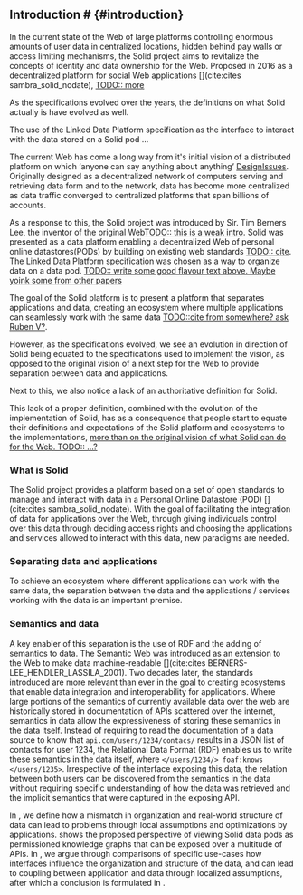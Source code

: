 ## Introduction # {#introduction}
In the current state of the Web of large platforms controlling enormous amounts of user data in centralized locations, hidden behind pay walls or access limiting mechanisms, 
the Solid project aims to revitalize the concepts of identity and data ownership for the Web.
Proposed in 2016 as a decentralized platform for social Web applications [](cite:cites sambra_solid_nodate), 
[TODO:: more]()

As the specifications evolved over the years, the definitions on what Solid actually is have evolved as well.

The use of the Linked Data Platform specification as the interface to interact with the data stored on a Solid pod ...

The current Web has come a long way from it's initial vision of a distributed platform on which ‘anyone can
say anything about anything’ [DesignIssues](https://www.w3.org/DesignIssues/Metadata.html).
Originally designed as a decentralized network of computers serving and retrieving data form and to the network, 
data has become more centralized as data traffic converged to centralized platforms that span billions of accounts.

As a response to this, the Solid project was introduced by Sir. Tim Berners Lee, the inventor of the original Web[TODO:: this is a weak intro]().
Solid was presented as a data platform enabling a decentralized Web of personal online datastores(PODs)
by building on existing web standards [TODO:: cite]().
The Linked Data Platform specification was chosen as a way to organize data on a data pod.
[TODO:: write some good flavour text above. Maybe yoink some from other papers]()

<!-- 
We see that in the current state, the specification has started to define the platform, where the use of Linked Data Platform to organize data on a data pod leads to local assumptions being made in applications on how data organization in a data pod should be handled.

In this work, we propose the vision of Solid as a platform of data pods containing an internal Knowledge Graph that can expose this knowledge graph over a multitude of interfaces. 
-->


The goal of the Solid platform is to present a platform that separates applications and data, creating an ecosystem where multiple applications can seamlessly work with the same data [TODO::cite from somewhere? ask Ruben V?]().

However, as the specifications evolved, we see an evolution in direction of Solid being equated to the specifications used to implement the vision, as opposed to the original vision of a next step for the Web to provide separation between data and applications.

Next to this, we also notice a lack of an authoritative definition for Solid. 

This lack of a proper definition, combined with the evolution of the implementation of Solid, has as a consequence that people start to equate their definitions and expectations of the Solid platform and ecosystems to the implementations, [more than on the original vision of what Solid can do for the Web. TODO:: ...?]()

### What is Solid

The Solid project provides a platform based on a set of open standards to manage and interact with data in a Personal Online Datastore (POD) [](cite:cites sambra_solid_nodate).
With the goal of facilitating the integration of data for applications over the Web, 
through giving individuals control over this data through deciding access rights and choosing the applications and services allowed to interact with this data, 
new paradigms are needed.

### Separating data and applications
To achieve an ecosystem where different applications can work with the same data, the separation between the data and the applications / services working with the data is an important premise.

### Semantics and data
A key enabler of this separation is the use of RDF and the adding of semantics to data.
The Semantic Web was introduced as an extension to the Web to make data machine-readable [](cite:cites BERNERS-LEE_HENDLER_LASSILA_2001).
Two decades later, the standards introduced are more relevant than ever in the goal to creating ecosystems that enable data integration and interoperability for applications.
Where large portions of the semantics of currently available data over the web are  historically stored in documentation of APIs scattered over the internet, semantics in data allow the expressiveness of storing these semantics in the data itself. Instead of requiring to read the documentation of a data source to know that `api.com/users/1234/contacs/` results in a JSON list of contacts for user 1234, the Relational Data Format (RDF) enables us to write these semantics in the data itself, where `</users/1234/> foaf:knows </users/1235>`. Irrespective of the interface exposing this data, the relation between both users can be discovered from the semantics in the data without requiring specific understanding of how the data was retrieved and the implicit semantics that were captured in the exposing API.




In [](#problem_statement), we define how a mismatch in organization and real-world structure of data can lead to problems through local assumptions and optimizations by applications.
[](#vision) shows the proposed perspective of viewing Solid data pods as permissioned knowledge graphs that can be exposed over a multitude of APIs.
In [](#comparison), we argue through comparisons of specific use-cases how interfaces influence the organization and structure of the data, and can lead to coupling between application and data through localized assumptions, after which a conclusion is formulated in [](#conclusion).



